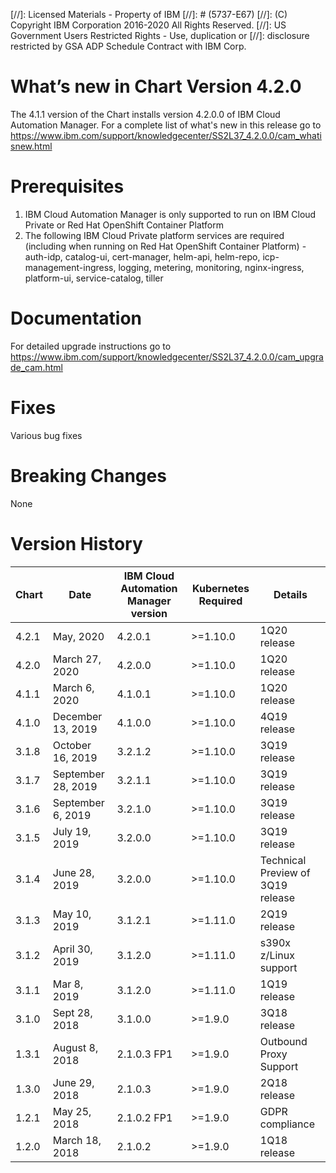 [//]:   Licensed Materials - Property of IBM
[//]: # (5737-E67)
[//]:   (C) Copyright IBM Corporation 2016-2020 All Rights Reserved.
[//]:   US Government Users Restricted Rights - Use, duplication or
[//]:   disclosure restricted by GSA ADP Schedule Contract with IBM Corp.

# What’s new in Chart Version 4.2.0

The 4.1.1 version of the Chart installs version 4.2.0.0 of IBM Cloud Automation Manager.  For a complete list of what's new in this release go to https://www.ibm.com/support/knowledgecenter/SS2L37_4.2.0.0/cam_whatisnew.html

# Prerequisites
1. IBM Cloud Automation Manager is only supported to run on IBM Cloud Private or Red Hat OpenShift Container Platform
2. The following IBM Cloud Private platform services are required (including when running on Red Hat OpenShift Container Platform) - auth-idp, catalog-ui, cert-manager, helm-api, helm-repo, icp-management-ingress, logging, metering, monitoring, nginx-ingress, platform-ui, service-catalog, tiller

# Documentation
For detailed upgrade instructions go to https://www.ibm.com/support/knowledgecenter/SS2L37_4.2.0.0/cam_upgrade_cam.html

# Fixes
Various bug fixes

# Breaking Changes
None

# Version History

| Chart | Date | IBM Cloud Automation Manager version | Kubernetes Required | Details |
| ----- | ---- | ------------------------------------ | ------------------- | ------- | 
| 4.2.1 | May, 2020| 4.2.0.1 | >=1.10.0 | 1Q20 release |
| 4.2.0 | March 27, 2020| 4.2.0.0 | >=1.10.0 | 1Q20 release |
| 4.1.1 | March 6, 2020| 4.1.0.1 | >=1.10.0 | 1Q20 release |
| 4.1.0 | December 13, 2019| 4.1.0.0 | >=1.10.0 | 4Q19 release |
| 3.1.8 | October 16, 2019| 3.2.1.2 | >=1.10.0 | 3Q19 release |
| 3.1.7 | September 28, 2019| 3.2.1.1 | >=1.10.0 | 3Q19 release |
| 3.1.6 | September 6, 2019| 3.2.1.0 | >=1.10.0 | 3Q19 release |
| 3.1.5 | July 19, 2019| 3.2.0.0 | >=1.10.0 | 3Q19 release |
| 3.1.4 | June 28, 2019| 3.2.0.0 | >=1.10.0 | Technical Preview of 3Q19 release |
| 3.1.3 | May 10, 2019| 3.1.2.1 | >=1.11.0 | 2Q19 release |
| 3.1.2 | April 30, 2019| 3.1.2.0 | >=1.11.0 | s390x z/Linux support |
| 3.1.1 | Mar 8, 2019| 3.1.2.0 | >=1.11.0 | 1Q19 release |
| 3.1.0 | Sept 28, 2018| 3.1.0.0 | >=1.9.0 | 3Q18 release |
| 1.3.1 | August 8, 2018| 2.1.0.3 FP1 | >=1.9.0 | Outbound Proxy Support |
| 1.3.0 | June 29, 2018| 2.1.0.3 | >=1.9.0 | 2Q18 release |
| 1.2.1 | May 25, 2018| 2.1.0.2 FP1 | >=1.9.0 | GDPR compliance |
| 1.2.0 | March 18, 2018| 2.1.0.2 | >=1.9.0 | 1Q18 release |
